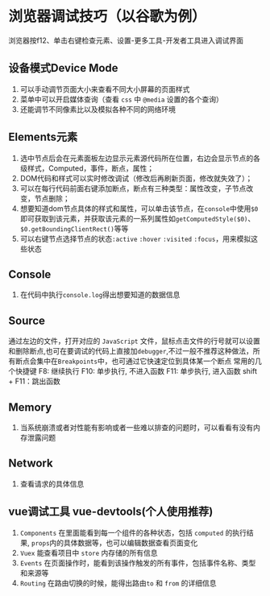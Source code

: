 # 浏览器调试技巧（以谷歌为例）

浏览器按f12、单击右键检查元素、设置-更多工具-开发者工具进入调试界面

## 设备模式Device Mode

1. 可以手动调节页面大小来查看不同大小屏幕的页面样式
2. 菜单中可以开启媒体查询（查看 `css` 中 `@media` 设置的各个查询）
3. 还能调节不同像素比以及模拟各种不同的网络环境

## Elements元素

1. 选中节点后会在元素面板左边显示元素源代码所在位置，右边会显示节点的各级样式，Computed，事件，断点，属性；
2. DOM代码和样式可以实时修改调试（修改后再刷新页面，修改就失效了）；
3. 可以在每行代码前面右键添加断点，断点有三种类型：属性改变，子节点改变，节点删除；
4. 想要知道dom节点具体的样式和属性，可以单击该节点，在`console`中使用`$0`即可获取到该元素，并获取该元素的一系列属性如`getComputedStyle($0)`、`$0.getBoundingClientRect()`等等
5. 可以右键节点选择节点的状态`:active` `:hover` `:visited` `:focus`，用来模拟这些状态

## Console

1. 在代码中执行`console.log`得出想要知道的数据信息

## Source

通过左边的文件，打开对应的 `JavaScript` 文件，鼠标点击文件的行号就可以设置和删除断点,也可在要调试的代码上直接加`debugger`,不过一般不推荐这种做法，所有断点会集中在`Breakpoints`中，也可通过它快速定位到具体某一个断点
常用的几个快捷键
F8: 继续执行
F10: 单步执行, 不进入函数
F11:  单步执行, 进入函数
shift + F11：跳出函数

## Memory

1. 当系统崩溃或者对性能有影响或者一些难以排查的问题时，可以看看有没有内存泄露问题

## Network
1. 查看请求的具体信息


## vue调试工具 vue-devtools(个人使用推荐)
1. `Components` 在里面能看到每一个组件的各种状态，包括 `computed` 的执行结果, `props`内的具体数据等，也可以编辑数据查看页面变化
2. `Vuex` 能查看项目中 `store` 内存储的所有信息
3. `Events` 在页面操作时，能看到该操作触发的所有事件，包括事件名称、类型和来源等
4. `Routing` 在路由切换的时候，能得出路由`to` 和 `from` 的详细信息

